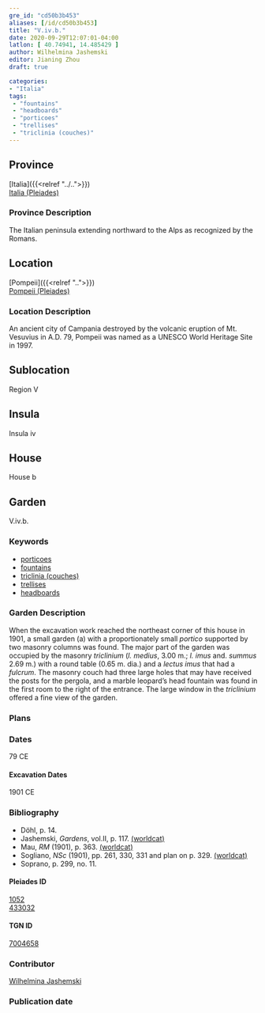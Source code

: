 ```yaml
---
gre_id: "cd50b3b453"
aliases: [/id/cd50b3b453]
title: "V.iv.b."
date: 2020-09-29T12:07:01-04:00
latlon: [ 40.74941, 14.485429 ]
author: Wilhelmina Jashemski
editor: Jianing Zhou
draft: true

categories:
- "Italia"
tags:
 - "fountains"
 - "headboards"
 - "porticoes"
 - "trellises"
 - "triclinia (couches)"
---
```


## Province
[Italia]({{<relref "../..">}}) \
[Italia (Pleiades)](https://pleiades.stoa.org/places/1052)

### Province Description
<!-- DESCRIPTION -->
The Italian peninsula extending northward to the Alps as recognized by the Romans.


## Location
[Pompeii]({{<relref "..">}}) \
[Pompeii (Pleiades)](https://pleiades.stoa.org/places/433032)

<!--### Location Description-->
### Location Description
An ancient city of Campania destroyed by the volcanic eruption of Mt. Vesuvius in A.D. 79, Pompeii was named as a UNESCO World Heritage Site in 1997.

<!-- LEAVE THIS BLANK FOR NOW -->

## Sublocation
Region V


## Insula
Insula iv


## House
House b

## Garden
V.iv.b.

### Keywords
- [porticoes](http://vocab.getty.edu/page/aat/300004145)
- [fountains](http://vocab.getty.edu/page/aat/300006179)
- [triclinia (couches)](http://vocab.getty.edu/page/aat/300142552)
- [trellises](http://vocab.getty.edu/page/aat/300006785)
- [headboards](http://vocab.getty.edu/page/aat/300040447)


### Garden Description
When the excavation work reached the northeast corner of this house in 1901, a small garden (a) with a proportionately small *portico* supported by two masonry columns was found. The major part of the garden was occupied by the masonry *triclinium* (*l. medius*, 3.00 m.; *l. imus* and. *summus* 2.69 m.) with a round table (0.65 m. dia.) and a *lectus imus* that had a *fulcrum*. The masonry couch had three large holes that may have received the posts for the pergola, and a marble leopard’s head fountain was found in the first room to the right of the entrance. The large window in the *triclinium* offered a fine view of the garden.
### Plans

<!--{{< image src="Euro_GaAq_Montreal_Villa de Séviac.png" alt="Topographic plan of the Villa de Séviac, a grand villa with a main structure around a vast peristyle, with exterior façade galleries and baths adjacent to a second courtyard to the south." title="Fig. 1: Topographic Plan of the Villa de Séviac, drawing by M. -P. R., based on the the 1/25000e map of the IGN." >}}
-->

<!--### Images-->


### Dates
79 CE

#### Excavation Dates
1901 CE

### Bibliography
* Döhl, p. 14.  
* Jashemski, *Gardens*, vol.II, p. 117. [(worldcat)](http://www.worldcat.org/oclc/1029851777)
* Mau, *RM* (1901), p. 363. [(worldcat)](http://www.worldcat.org/oclc/1189330863)
* Sogliano, *NSc* (1901), pp. 261, 330, 331 and plan on p. 329. [(worldcat)](http://www.worldcat.org/oclc/1091982220)
* Soprano, p. 299, no. 11.


<!--#### Periodo ID-->

<!-- [PERIODO_ID](https://pleiades.stoa.org/places/PLEIADES_ID) -->

#### Pleiades ID
[1052](https://pleiades.stoa.org/places/1052) \
[433032](https://pleiades.stoa.org/places/433032)

#### TGN ID
[7004658](http://vocab.getty.edu/page/tgn/7004658)

### Contributor
[Wilhelmina Jashemski](https://lib.guides.umd.edu/c.php?g=326514&p=2193250)

### Publication date


<!--### Related articles-->

<!-- Links to other related articles. Leave blank for now -->
